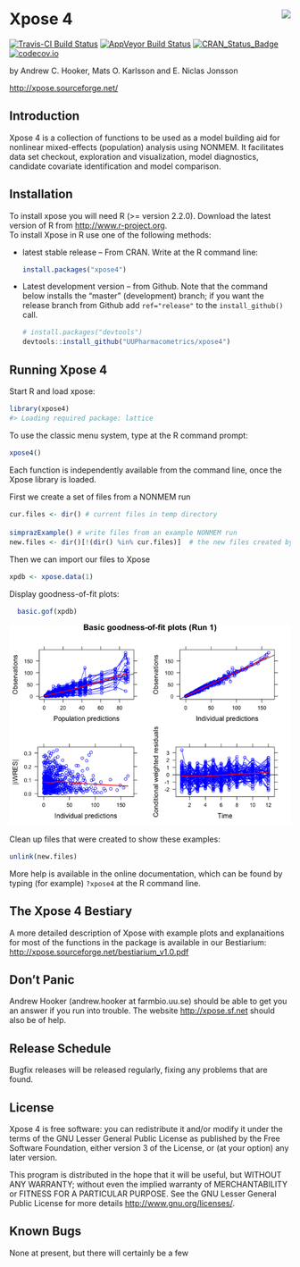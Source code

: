 
<!-- README.md is generated from README.Rmd. Please edit that file -->

# Xpose 4 <a href="https://uupharmacometrics.github.io/xpose4/"><img src="man/figures/xposelogo.png" align="right" /></a>

[![Travis-CI Build
Status](https://travis-ci.org/UUPharmacometrics/xpose4.svg?branch=master)](https://travis-ci.org/UUPharmacometrics/xpose4)
[![AppVeyor Build
Status](https://ci.appveyor.com/api/projects/status/7nng74105x1g0b5v?svg=true)](https://ci.appveyor.com/project/andrewhooker/xpose4)
[![CRAN\_Status\_Badge](http://www.r-pkg.org/badges/version/xpose4)](https://CRAN.R-project.org/package=xpose4)
[![codecov.io](https://codecov.io/github/UUPharmacometrics/xpose4/coverage.svg?branch=master)](https://codecov.io/github/UUPharmacometrics/xpose4?branch=master)

by Andrew C. Hooker, Mats O. Karlsson and E. Niclas Jonsson

<http://xpose.sourceforge.net/>

## Introduction

Xpose 4 is a collection of functions to be used as a model building aid
for nonlinear mixed-effects (population) analysis using NONMEM. It
facilitates data set checkout, exploration and visualization, model
diagnostics, candidate covariate identification and model comparison.

## Installation

To install xpose you will need R (\>= version 2.2.0). Download the
latest version of R from <http://www.r-project.org>.  
To install Xpose in R use one of the following methods:

  - latest stable release – From CRAN. Write at the R command line:
    
    ``` r
    install.packages("xpose4")
    ```

  - Latest development version – from Github. Note that the command
    below installs the “master” (development) branch; if you want the
    release branch from Github add `ref="release"` to the
    `install_github()` call.
    
    ``` r
    # install.packages("devtools")
    devtools::install_github("UUPharmacometrics/xpose4")
    ```

## Running Xpose 4

Start R and load xpose:

``` r
library(xpose4)
#> Loading required package: lattice
```

To use the classic menu system, type at the R command prompt:

``` r
xpose4()
```

Each function is independently available from the command line, once the
Xpose library is loaded.

First we create a set of files from a NONMEM run

``` r
cur.files <- dir() # current files in temp directory

simprazExample() # write files from an example NONMEM run
new.files <- dir()[!(dir() %in% cur.files)]  # the new files created by simprazExample
```

Then we can import our files to Xpose

``` r
xpdb <- xpose.data(1) 
```

Display goodness-of-fit plots:

``` r
  basic.gof(xpdb)
```

![](man/figures/readme_example_figure_1-1.png)<!-- -->

Clean up files that were created to show these examples:

``` r
unlink(new.files)
```

More help is available in the online documentation, which can be found
by typing (for example) `?xpose4` at the R command line.

## The Xpose 4 Bestiary

A more detailed description of Xpose with example plots and
explanaitions for most of the functions in the package is available in
our Bestiarium: <http://xpose.sourceforge.net/bestiarium_v1.0.pdf>

## Don’t Panic

Andrew Hooker (andrew.hooker at farmbio.uu.se) should be able to get you
an answer if you run into trouble. The website <http://xpose.sf.net>
should also be of help.

## Release Schedule

Bugfix releases will be released regularly, fixing any problems that are
found.

## License

Xpose 4 is free software: you can redistribute it and/or modify it under
the terms of the GNU Lesser General Public License as published by the
Free Software Foundation, either version 3 of the License, or (at your
option) any later version.

This program is distributed in the hope that it will be useful, but
WITHOUT ANY WARRANTY; without even the implied warranty of
MERCHANTABILITY or FITNESS FOR A PARTICULAR PURPOSE. See the GNU Lesser
General Public License for more details <http://www.gnu.org/licenses/>.

## Known Bugs

None at present, but there will certainly be a few
